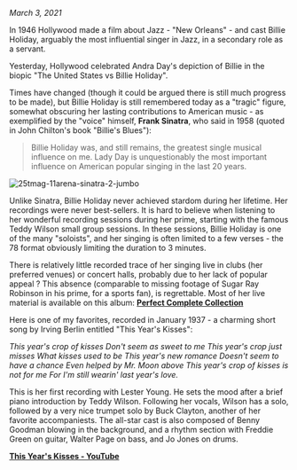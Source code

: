 *March 3, 2021*

In 1946 Hollywood made a film about Jazz  - "New Orleans" - and cast Billie Holiday, arguably the most influential singer in Jazz, in a secondary role as a servant.
 

Yesterday, Hollywood celebrated Andra Day's depiction of Billie in the biopic "The United States vs Billie Holiday". 

Times have changed (though it could be argued there is still much progress to be made), but Billie Holiday is still remembered today as a "tragic" figure, somewhat obscuring her lasting contributions to American music - as exemplified by the "voice" himself, **Frank Sinatra**, who said in 1958 (quoted in John Chilton's book "Billie's Blues"): 

>Billie Holiday was, and still remains, the greatest single musical influence on me. Lady Day is unquestionably the most important influence on American popular singing in the last 20 years.
 

![25tmag-11arena-sinatra-2-jumbo](https://user-images.githubusercontent.com/33669641/166098337-48939448-a600-46c2-93e3-58e380dd76ce.jpg)



Unlike Sinatra, Billie Holiday never achieved stardom during her lifetime. Her recordings were never best-sellers. It is hard to believe when listening to her wonderful recording sessions during her prime, starting with the famous Teddy Wilson small group sessions. In these sessions, Billie Holiday is one of the many "soloists", and her singing is often limited to a few verses - the 78 format obviously limiting the duration to 3 minutes.
 

There is relatively little recorded trace of her singing live in clubs (her preferred venues) or concert halls, probably due to her lack of popular appeal ? This absence (comparable to missing footage of Sugar Ray Robinson in his prime, for a sports fan), is regrettable. Most of her live material is available on this album: **[Perfect Complete Collection](https://www.discogs.com/release/6116251-Billie-Holiday-Perfect-Complete-Collection)**


Here is one of my favorites, recorded in January 1937 - a charming short song by Irving Berlin entitled "This Year's Kisses":

 

*This year's crop of kisses*
*Don't seem as sweet to me*
*This year's crop just misses*
*What kisses used to be*
*This year's new romance*
*Doesn't seem to have a chance*
*Even helped by Mr. Moon above*
*This year's crop of kisses is not for me*
*For I'm still wearin' last year's love.*

 
This is her first recording with Lester Young. He sets the mood after a brief piano introduction by Teddy Wilson. Following her vocals, Wilson has a solo, followed by a very nice trumpet solo by Buck Clayton, another of her favorite accompaniests. The all-star cast is also composed of Benny Goodman blowing in the background, and a rhythm section with Freddie Green on guitar, Walter Page on bass, and Jo Jones on drums.

**[This Year's Kisses - YouTube](https://www.youtube.com/watch?v=vkKc5fd56K8&t=190s)**
 
